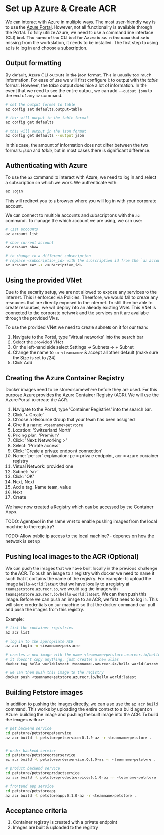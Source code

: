 # Set up Azure & Create ACR
We can interact with Azure in multiple ways.
The most user-friendly way is to use the [Azure Portal](https://portal.azure.com).
However, not all functionality is available through the Portal.
To fully utilize Azure, we need to use a command line interface (CLI) tool.
The name of the CLI tool for Azure is `az`.
In the case that `az` is missing from the workstation, it needs to be installed.
The first step to using `az` is to log in and choose a subscription.

## Output formatting
By default, Azure CLI outputs in the json format. 
This is usually too much information. 
For ease of use we will first configure it to output with the *table* format.
However, the *table* output does hide a lot of information.
In the event that we need to see the entire output, we can add `--output json` to the end of any `az` command.
```bash
# set the output format to table
az config set defaults.output=table

# this will output in the table format
az config get defaults

# this will output in the json format
az config get defaults --output json
```
In this case, the amount of information does not differ between the two formats: *json* and *table*, 
but in most cases there is significant difference.


## Authenticating with Azure
To use the `az` command to interact with Azure, we need to log in and select a subscription on which we work.
We authenticate with:
```bash
az login
```
This will redirect you to a browser where you will log in with your corporate account.

We can connect to multiple accounts and subscriptions with the `az` command. 
To manage the which account we are using, we can use:
```bash
# list accounts
az account list

# show current account
az account show

# to change to a different subscription
# replace <subscription_id> with the subscription id from the `az account list` command
az account set -s <subscription_id>
```

## Using the provided VNet
Due to the security setup, we are not allowed to expose any services to the internet.
This is enforced via Policies.
Therefore, we would fail to create any resources that are directly exposed to the internet.
To still then be able to create resources, we will deploy into an already existing VNet.
This VNet is connected to the corporate network and the services on it are available through the provided VMs.

To use the provided VNet we need to create subnets on it for our team:
1. Navigate to the Portal, type 'Virtual networks' into the search bar
2. Select the provided VNet
3. On the left-hand side select Settings -> Subnets -> + Subnet
4. Change the name to `sn-<teamname>` & accept all other default (make sure the Size is set to /24)
5. Click Add

## Creating the Azure Container Registry
Docker images need to be stored somewhere before they are used.
For this purpose Azure provides the Azure Container Registry (ACR).
We will use the Azure Portal to create the ACR.
1. Navigate to the Portal, type 'Container Registries' into the search bar.
2. Click '+ Create'
3. Choose a Resource Group that your team has been assigned
4. Give it a name: `<teamname>petstore`
5. Location: 'Switzerland North'
6. Pricing plan: 'Premium'
7. Click: 'Next: Networking >'
8. Select: 'Private access'
9. Click: 'Create a private endpoint connection'
10. Name: 'pe-acr' explanation: pe = private endpoint, acr = azure container registry
11. Virtual Network: provided one
12. Subnet: 'sn-<teamname>'
13. Click: 'OK'
14. Next, Next
15. Add a tag. Name team, value <your team name>
16. Next
17. Create
 
We have now created a Registry which can be accessed by the Container Apps.

TODO: Agentpool in the same vnet to enable pushing images from the local machine to the registry?

TODO: Allow public ip access to the local machine? - depends on how the network is set up

## Pushing local images to the ACR (Optional)
We can push the images that we have built locally in the previous challenge to the ACR.
To push an image to a registry with docker we need to name it such that it contains the name of the registry.
For example: to upload the image `hello-world:latest` that we have locally to a registry at `team1petstore.azurecr.io`, 
we would tag the image with `team1petstore.azurecr.io/hello-world:latest`.
We can then push this image.
Before we can push an image to an ACR, we first need to log in.
This will store credentials on our machine so that the docker command can pull and push the images from this registry.

Example:
```bash
# list the container registries
az acr list

# log in to the appropriate ACR
az acr login -n <teamname>petstore

# creates a new image with the name <teamname>petstore.azurecr.io/hello-world:latest
# it doesn't copy anything, just creates a new alias
docker tag hello-world:latest <teamname>.azurecr.io/hello-world:latest

# we can then push this image to the registry
docker push <teamname>petstore.azurecr.io/hello-world:latest
```

## Building Petstore images
In addition to pushing the images directly, we can also use the `az acr build` command.
This works by uploading the entire context to a build agent on Azure, building the image and pushing the built image into
the ACR.
To build the images with `az`:
```bash
# pet backend service
cd petstore/petstorepetservice
az acr build -t petstorepetservice:0.1.0-az -r <teamname>petstore .


# order backend service
cd petstore/petstoreorderservice
az acr build -t petstoreorderservice:0.1.0-az -r <teamname>petstore .

# product backend service
cd petstore/petstoreproductservice
az acr build -t petstoreproductservice:0.1.0-az -r <teamname>petstore .

# frontend app service
cd petstore/petstoreapp
az acr build -t petstoreapp:0.1.0-az -r <teamname>petstore .
```

## Acceptance criteria
1. Container registry is created with a private endpoint
2. Images are built & uploaded to the registry